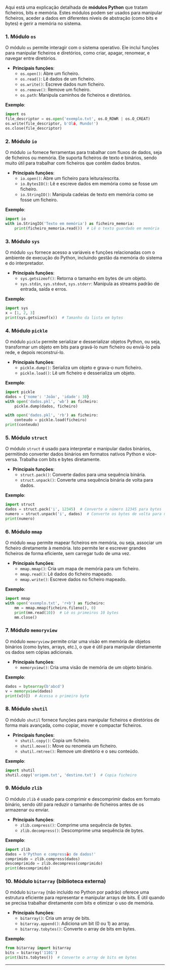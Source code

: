 Aqui está uma explicação detalhada de **módulos Python** que tratam ficheiros, bits e memória. Estes módulos podem ser usados para manipular ficheiros, aceder a dados em diferentes níveis de abstração (como bits e bytes) e gerir a memória no sistema.

### 1. **Módulo `os`**
O módulo `os` permite interagir com o sistema operativo. Ele inclui funções para manipular ficheiros e diretórios, como criar, apagar, renomear, e navegar entre diretórios.

- **Principais funções**:
  - `os.open()`: Abre um ficheiro.
  - `os.read()`: Lê dados de um ficheiro.
  - `os.write()`: Escreve dados num ficheiro.
  - `os.remove()`: Remove um ficheiro.
  - `os.path`: Manipula caminhos de ficheiros e diretórios.
  
**Exemplo**:
```python
import os
file_descriptor = os.open('exemplo.txt', os.O_RDWR | os.O_CREAT)
os.write(file_descriptor, b'Olá, Mundo!')
os.close(file_descriptor)
```

### 2. **Módulo `io`**
O módulo `io` fornece ferramentas para trabalhar com fluxos de dados, seja de ficheiros ou memória. Ele suporta ficheiros de texto e binários, sendo muito útil para trabalhar com ficheiros que contêm dados brutos.

- **Principais funções**:
  - `io.open()`: Abre um ficheiro para leitura/escrita.
  - `io.BytesIO()`: Lê e escreve dados em memória como se fosse um ficheiro.
  - `io.StringIO()`: Manipula cadeias de texto em memória como se fosse um ficheiro.

**Exemplo**:
```python
import io
with io.StringIO('Texto em memória') as ficheiro_memoria:
    print(ficheiro_memoria.read())  # Lê o texto guardado em memória
```

### 3. **Módulo `sys`**
O módulo `sys` fornece acesso a variáveis e funções relacionadas com o ambiente de execução do Python, incluindo gestão da memória do sistema e do interpretador.

- **Principais funções**:
  - `sys.getsizeof()`: Retorna o tamanho em bytes de um objeto.
  - `sys.stdin`, `sys.stdout`, `sys.stderr`: Manipula as streams padrão de entrada, saída e erros.

**Exemplo**:
```python
import sys
x = [1, 2, 3]
print(sys.getsizeof(x))  # Tamanho da lista em bytes
```

### 4. **Módulo `pickle`**
O módulo `pickle` permite serializar e desserializar objetos Python, ou seja, transformar um objeto em bits para gravá-lo num ficheiro ou enviá-lo pela rede, e depois reconstruí-lo.

- **Principais funções**:
  - `pickle.dump()`: Serializa um objeto e grava-o num ficheiro.
  - `pickle.load()`: Lê um ficheiro e desserializa um objeto.

**Exemplo**:
```python
import pickle
dados = {'nome': 'João', 'idade': 30}
with open('dados.pkl', 'wb') as ficheiro:
    pickle.dump(dados, ficheiro)

with open('dados.pkl', 'rb') as ficheiro:
    conteudo = pickle.load(ficheiro)
print(conteudo)
```

### 5. **Módulo `struct`**
O módulo `struct` é usado para interpretar e manipular dados binários, permitindo converter dados binários em formatos nativos Python e vice-versa. Trabalha com bits e bytes diretamente.

- **Principais funções**:
  - `struct.pack()`: Converte dados para uma sequência binária.
  - `struct.unpack()`: Converte uma sequência binária de volta para dados.

**Exemplo**:
```python
import struct
dados = struct.pack('i', 12345)  # Converte o número 12345 para bytes
numero = struct.unpack('i', dados)  # Converte os bytes de volta para número
print(numero)
```

### 6. **Módulo `mmap`**
O módulo `mmap` permite mapear ficheiros em memória, ou seja, associar um ficheiro diretamente à memória. Isto permite ler e escrever grandes ficheiros de forma eficiente, sem carregar tudo de uma vez.

- **Principais funções**:
  - `mmap.mmap()`: Cria um mapa de memória para um ficheiro.
  - `mmap.read()`: Lê dados do ficheiro mapeado.
  - `mmap.write()`: Escreve dados no ficheiro mapeado.

**Exemplo**:
```python
import mmap
with open('exemplo.txt', 'r+b') as ficheiro:
    mm = mmap.mmap(ficheiro.fileno(), 0)
    print(mm.read(10))  # Lê os primeiros 10 bytes
    mm.close()
```

### 7. **Módulo `memoryview`**
O módulo `memoryview` permite criar uma visão em memória de objetos binários (como bytes, arrays, etc.), o que é útil para manipular diretamente os dados sem cópias adicionais.

- **Principais funções**:
  - `memoryview()`: Cria uma visão de memória de um objeto binário.

**Exemplo**:
```python
dados = bytearray(b'abcd')
v = memoryview(dados)
print(v[0])  # Acessa o primeiro byte
```

### 8. **Módulo `shutil`**
O módulo `shutil` fornece funções para manipular ficheiros e diretórios de forma mais avançada, como copiar, mover e compactar ficheiros.

- **Principais funções**:
  - `shutil.copy()`: Copia um ficheiro.
  - `shutil.move()`: Move ou renomeia um ficheiro.
  - `shutil.rmtree()`: Remove um diretório e o seu conteúdo.

**Exemplo**:
```python
import shutil
shutil.copy('origem.txt', 'destino.txt')  # Copia ficheiro
```

### 9. **Módulo `zlib`**
O módulo `zlib` é usado para comprimir e descomprimir dados em formato binário, sendo útil para reduzir o tamanho de ficheiros antes de os armazenar ou enviar.

- **Principais funções**:
  - `zlib.compress()`: Comprime uma sequência de bytes.
  - `zlib.decompress()`: Descomprime uma sequência de bytes.

**Exemplo**:
```python
import zlib
dados = b'Python e compressão de dados!'
comprimido = zlib.compress(dados)
descomprimido = zlib.decompress(comprimido)
print(descomprimido)
```

### 10. **Módulo `bitarray` (biblioteca externa)**
O módulo `bitarray` (não incluído no Python por padrão) oferece uma estrutura eficiente para representar e manipular arrays de bits. É útil quando se precisa trabalhar diretamente com bits e otimizar o uso de memória.

- **Principais funções**:
  - `bitarray()`: Cria um array de bits.
  - `bitarray.append()`: Adiciona um bit (0 ou 1) ao array.
  - `bitarray.tobytes()`: Converte o array de bits em bytes.

**Exemplo**:
```python
from bitarray import bitarray
bits = bitarray('1101')
print(bits.tobytes())  # Converte o array de bits em bytes
```

---